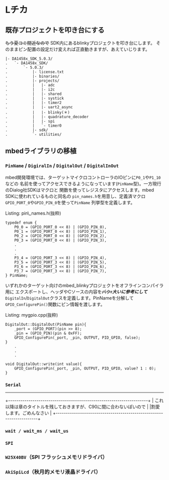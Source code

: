 # Lチカ
## 既存プロジェクトを叩き台にする
~~もう夏コミ間近なので~~ SDK内にあるblinkyプロジェクトを叩き台にします。
そのままピン配置の設定だけ変えれば正直動きますが、あえていじります。
```
|- DA1458x_SDK_5.0.3/
.   `- DA1458x_SDK/
.       `- 5.0.3/
.           |- license.txt
.           |- binaries/
.           |- projects/
.           |   |- adc
.           |   |- i2c
.           |   |- shared
.           |   |- systick
.           |   |- timer2
.           |   |- uart2_async
.           |   |- blinky(＊)
.           |   |- quadrature_decoder
.           |   |- spi
.           |   `- timer0
.           |- sdk/
.           `- utilities/
```

## mbedライブラリの移植
### `PinName` / `DigiralIn` / `DigitalOut` / `DigitalInOut`
mbed開発環境では、ターゲットマイクロコントローラのIOピンに`P0_1`や`P1_10`などの
名前を使ってアクセスできるようになっています(`PinName`型)。一方現行のDialog社SDKはマクロと
関数を使ってレジスタにアクセスします。mbed SDKに使われているものと同名の
`pin_names.h`を用意し、定義済マクロ`GPIO_PORT_0`や`GPIO_PIN_0`を使って`PinName`
列挙型を定義します。

Listing: pin\\\_names.h(抜粋)

```{#lst:pin_names_h .cpp .numberLines numbers="left"}
typedef enum {
    P0_0 = (GPIO_PORT_0 << 8) | (GPIO_PIN_0),
    P0_1 = (GPIO_PORT_0 << 8) | (GPIO_PIN_1),
    P0_2 = (GPIO_PORT_0 << 8) | (GPIO_PIN_2),
    P0_3 = (GPIO_PORT_0 << 8) | (GPIO_PIN_3),
    .
    .
    .
    P3_4 = (GPIO_PORT_3 << 8) | (GPIO_PIN_4),
    P3_5 = (GPIO_PORT_3 << 8) | (GPIO_PIN_5),
    P3_6 = (GPIO_PORT_3 << 8) | (GPIO_PIN_6),
    P3_7 = (GPIO_PORT_3 << 8) | (GPIO_PIN_7),
} PinName;
```

いずれかのターゲット向けのmbed_blinkyプロジェクトをオフラインコンパイラ用に
エクスポートし、ヘッダやCソースの内容を~~パクr~~_**大いに参考にして**_
`DigitalIn`/`DigitalOut`クラスを定義します。PinNameを分解して
`GPIO_ConfigurePin()`関数にピン情報を渡します。

<!--
* `GPIO_ConfigurePin(GPIO_PORT port, GPIO_PIN pin, GPIO_PUPD ,,value)`
 -->
Listing: mygpio.cpp(抜粋)

```{#lst:mygpio_cpp .cpp .numberLines numbers="left"}
DigitalOut::DigitalOut(PinName pin){
    _port = (GPIO_PORT)(pin >> 8);
    _pin = (GPIO_PIN)(pin & 0xFF);
    GPIO_ConfigurePin(_port, _pin, OUTPUT, PID_GPIO, false);
}
    .
    .
    .

void DigitalOut::write(int value){
    GPIO_ConfigurePin(_port, _pin, OUTPUT, PID_GPIO, value? 1 : 0);
}
```

### `Serial`

---

+---------------------------------------------------------------------+
| これ以降は章のタイトルを残しておきますが、C90に間に合わないぽいので |
|割愛します。ごめんなさい                                             |
+---------------------------------------------------------------------+

### `wait / wait_ms / wait_us`
### `SPI`
### `W25X40BV`（SPI フラッシュメモリドライバ）
### `AkiSpiLcd`（秋月的メモリ液晶ドライバ）
